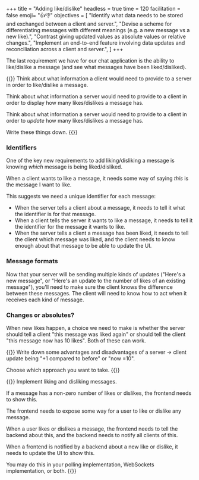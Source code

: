 +++
title = "Adding like/dislike"
headless = true
time = 120
facilitation = false
emoji= "👍👎"
objectives = [
    "Identify what data needs to be stored and exchanged between a client and server.",
    "Devise a scheme for differentiating messages with different meanings (e.g. a new message vs a new like).",
    "Contrast giving updated values as absolute values or relative changes.",
    "Implement an end-to-end feature involving data updates and reconciliation across a client and server.",
]
+++

The last requirement we have for our chat application is the ability to like/dislike a message (and see what messages have been liked/disliked).

{{<note type="Exercise">}}
Think about what information a client would need to provide to a server in order to like/dislike a message.

Think about what information a server would need to provide to a client in order to display how many likes/dislikes a message has.

Think about what information a server would need to provide to a client in order to _update_ how many likes/dislikes a message has.

Write these things down.
{{</note>}}

### Identifiers

One of the key new requirements to add liking/disliking a message is knowing _which_ message is being liked/disliked.

When a client wants to like a message, it needs some way of saying _this_ is the message I want to like.

This suggests we need a unique identifier for each message:
* When the server tells a client about a message, it needs to tell it what the identifier is for that message.
* When a client tells the server it wants to like a message, it needs to tell it the identifier for the message it wants to like.
* When the server tells a client a message has been liked, it needs to tell the client which message was liked, and the client needs to know enough about that message to be able to update the UI.

### Message formats

Now that your server will be sending multiple kinds of updates ("Here's a new message", or "Here's an update to the number of likes of an existing message"), you'll need to make sure the client knows the difference between these messages. The client will need to know how to act when it receives each kind of message.

### Changes or absolutes?

When new likes happen, a choice we need to make is whether the server should tell a client "this message was liked again" or should tell the client "this message now has 10 likes". Both of these can work.

{{<note type="Exercise">}}
Write down some advantages and disadvantages of a server -> client update being "+1 compared to before" or "now =10".

Choose which approach you want to take.
{{</note>}}

{{<note type="Exercise">}}
Implement liking and disliking messages.

If a message has a non-zero number of likes or dislikes, the frontend needs to show this.

The frontend needs to expose some way for a user to like or dislike any message.

When a user likes or dislikes a message, the frontend needs to tell the backend about this, and the backend needs to notify all clients of this.

When a frontend is notified by a backend about a new like or dislike, it needs to update the UI to show this.

You may do this in your polling implementation, WebSockets implementation, or both.
{{</note>}}

